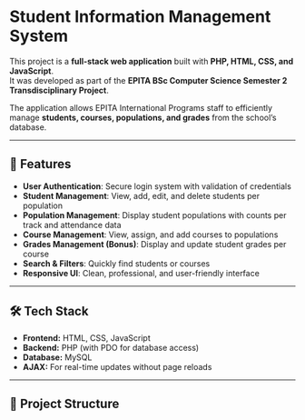 # Student Information Management System

This project is a **full-stack web application** built with **PHP, HTML, CSS, and JavaScript**.  
It was developed as part of the **EPITA BSc Computer Science Semester 2 Transdisciplinary Project**.  

The application allows EPITA International Programs staff to efficiently manage **students, courses, populations, and grades** from the school’s database.  

---

## 🚀 Features

- **User Authentication**: Secure login system with validation of credentials  
- **Student Management**: View, add, edit, and delete students per population  
- **Population Management**: Display student populations with counts per track and attendance data  
- **Course Management**: View, assign, and add courses to populations  
- **Grades Management (Bonus)**: Display and update student grades per course  
- **Search & Filters**: Quickly find students or courses  
- **Responsive UI**: Clean, professional, and user-friendly interface  

---

## 🛠️ Tech Stack

- **Frontend:** HTML, CSS, JavaScript  
- **Backend:** PHP (with PDO for database access)  
- **Database:** MySQL  
- **AJAX:** For real-time updates without page reloads  

---

## 📂 Project Structure

